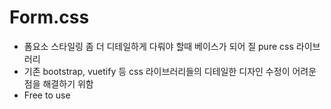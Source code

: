 # Form.css
- 폼요소 스타일링 좀 더 디테일하게 다뤄야 할때 베이스가 되어 질 pure css 라이브러리
- 기존 bootstrap, vuetify 등 css 라이브러리들의 디테일한 디자인 수정이 어려운 점을 해결하기 위함
- Free to use
